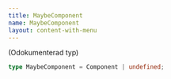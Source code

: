 ```yaml
---
title: MaybeComponent
name: MaybeComponent
layout: content-with-menu
---
```


(Odokumenterad typ)

```ts nocompile
type MaybeComponent = Component | undefined;
```
